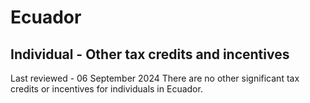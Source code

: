 # Ecuador
## Individual - Other tax credits and incentives
Last reviewed - 06 September 2024
There are no other significant tax credits or incentives for individuals in Ecuador.
